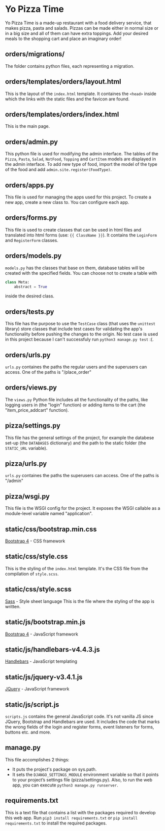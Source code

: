 # Yo Pizza Time
Yo Pizza Time is a made-up restaurant with a food delivery service, that makes pizza, pasta and salads. Pizzas can be made either in normal size or in a big size and all of them can have extra toppings. Add your desired meals to the shopping cart and place an imaginary order!

## orders/migrations/
The folder contains python files, each representing a migration.
## orders/templates/orders/layout.html
This is the layout of the `index.html` template. It containes the `<head>` inside which the links with the static files and the favicon are found.
## orders/templates/orders/index.html
This is the main page.
## orders/admin.py
This python file is used for modifying the admin interface. The tables of the `Pizza`, `Pasta`, `Salad`, `NotFood`, `Topping` and `CartItem` models are displayed in the admin interface. To add new type of food, import the model of the type of the food and add `admin.site.register(FoodType)`.
## orders/apps.py
This file is used for managing the apps used for this project. To create a new app, create a new class to. You can configure each app.
## orders/forms.py
This file is used to create classes that can be used in html files and translated into html forms (use: `{{ ClassName }}`). It contains the `LoginForm` and `RegisterForm` classes.
## orders/models.py
`models.py` has the classes that base on them, database tables will be created with the specified fields. You can choose not to create a table with
```python
class Meta:
    abstract = True
```
inside the desired class.
## orders/tests.py
This file has the purpose to use the `TestCase` class (that uses the `unittest` library) store classes that include test cases for validating the app's functionality before pushing the changes to the origin. No test case is used in this project because I can't successfuly run `python3 manage.py test` :(. 
## orders/urls.py
`urls.py` containes the paths the regular users and the superusers can access. One of the paths is "/place_order"
## orders/views.py
The `views.py` Python file includes all the functionality of the paths, like logging users in (the "login" function) or adding items to the cart (the "item_price_addcart" function).
## pizza/settings.py
This file has the general settings of the project, for example the databese set-up (the `DATABASES` dictionary) and the path to the static folder (the `STATIC_URL` variable).
## pizza/urls.py
`urls.py` containes the paths the superusers can access. One of the paths is "/admin"
## pizza/wsgi.py
This file is the WSGI config for the project. It exposes the WSGI callable as a module-level variable named "application".
## static/css/bootstrap.min.css
[Bootstrap 4](https://getbootstrap.com/) - CSS framework
## static/css/style.css
This is the styling of the `index.html` template. It's the CSS file from the compilation of `style.scss`.
## static/css/style.scss
[Sass](https://sass-lang.com/) - Style sheet language
This is the file where the styling of the app is written.
## static/js/bootstrap.min.js
[Bootstrap 4](https://getbootstrap.com/) - JavaScript framework
## static/js/handlebars-v4.4.3.js
[Handlebars](https://handlebarsjs.com/) - JavaScript templating
## static/js/jquery-v3.4.1.js
[JQuery](https://jquery.com/) - JavaScript framework
## static/js/script.js
`scripts.js` contains the general JavaScript code. It's not vanilla JS since JQuery, Bootstrap and Handlebars are used. It includes the code that marks the wrong fields of the login and register forms, event listeners for forms, buttons etc. and more.
## manage.py
This file accomplishes 2 things:
- It puts the project's package on sys.path.
- It sets the `DJANGO_SETTINGS_MODULE` environment variable so that it points to your project’s settings file (pizza/settings.py).
Also, to run the web app, you can execute `python3 manage.py runserver`.
## requirements.txt
This is a text file that contains a list with the packages required to develop this web app.
Run `pip3 install requirements.txt` or `pip install requirements.txt` to install the required packages.
